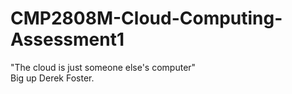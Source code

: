 # CMP2808M-Cloud-Computing-Assessment1
"The cloud is just someone else's computer"<br>
Big up Derek Foster.
